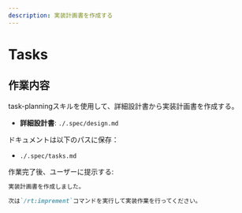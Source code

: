 ```yaml
---
description: 実装計画書を作成する
---
```


# Tasks

## 作業内容

task-planningスキルを使用して、詳細設計書から実装計画書を作成する。

- **詳細設計書**: `./.spec/design.md`

ドキュメントは以下のパスに保存：

- `./.spec/tasks.md`

作業完了後、ユーザーに提示する:

```markdown
実装計画書を作成しました。

次は`/rt:imprement`コマンドを実行して実装作業を行ってください。
```
